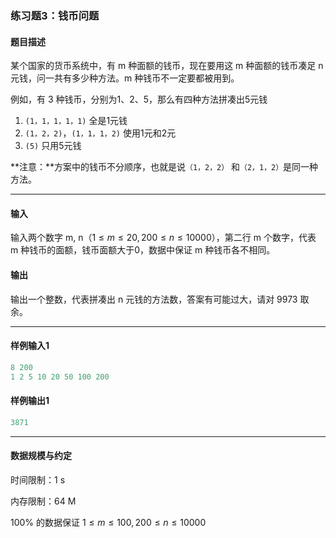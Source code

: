 ### 练习题3：钱币问题

#### 题目描述

某个国家的货币系统中，有 m 种面额的钱币，现在要用这 m 种面额的钱币凑足 n 元钱，问一共有多少种方法。m 种钱币不一定要都被用到。

例如，有 3 种钱币，分别为1、2、5，那么有四种方法拼凑出5元钱

1. `(1，1，1，1，1)` 全是1元钱
2. `(1，2，2)`，`(1，1，1，2)` 使用1元和2元
3. `(5)` 只用5元钱

**注意：**方案中的钱币不分顺序，也就是说`（1，2，2）` 和`（2，1，2）`是同一种方法。

---

#### 输入

输入两个数字 m, n$（1 \le m \le 20, 200 \le n \le 10000）$，第二行 m 个数字，代表 m 种钱币的面额，钱币面额大于0，数据中保证 m 种钱币各不相同。



#### 输出

输出一个整数，代表拼凑出 n 元钱的方法数，答案有可能过大，请对 9973 取余。

---

#### 样例输入1

```C++
8 200
1 2 5 10 20 50 100 200
```

#### 样例输出1

```C++
3871
```

---

#### 数据规模与约定

时间限制：1 s

内存限制：64 M

100% 的数据保证 $1 \le m \le 100, 200 \le n \le 10000$